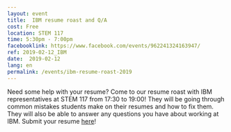```yaml
---
layout: event
title:  IBM resume roast and Q/A
cost: Free
location: STEM 117
time: 5:30pm - 7:00pm
facebooklink: https://www.facebook.com/events/962241324163947/
ref: 2019-02-12_IBM
date:  2019-02-12
lang: en
permalink: /events/ibm-resume-roast-2019
---
```


Need some help with your resume? Come to our resume roast with IBM representatives at STEM 117 from 17:30 to 19:00! They will be going through common mistakes students make on their resumes and how to fix them. They will also be able to answer any questions you have about working at IBM. 
Submit your resume [here](https://goo.gl/forms/LidBuGvi6jMbGtFb2)!
